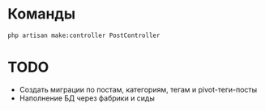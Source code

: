 # Команды
``
php artisan make:controller PostController
``
# TODO   
- Создать миграции по постам, категориям, тегам и pivot-теги-посты  
- Наполнение БД через фабрики и сиды  
